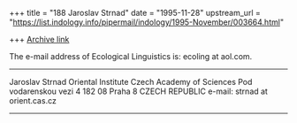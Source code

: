 +++
title = "188 Jaroslav Strnad"
date = "1995-11-28"
upstream_url = "https://list.indology.info/pipermail/indology/1995-November/003664.html"

+++
[Archive link](https://list.indology.info/pipermail/indology/1995-November/003664.html)

The e-mail address of Ecological Linguistics is: ecoling at aol.com.

_____________________________
Jaroslav Strnad
Oriental Institute
Czech Academy of Sciences
Pod vodarenskou vezi 4
182 08 Praha 8
CZECH REPUBLIC
e-mail: strnad at orient.cas.cz
______________________________





